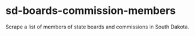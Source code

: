 # sd-boards-commission-members
Scrape a list of members of state boards and commissions in South Dakota.
